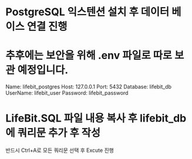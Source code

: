 # PostgreSQL 익스텐션 설치 후 데이터 베이스 연결 진행

# 추후에는 보안을 위해 .env 파일로 따로 보관 예정입니다.
Name: lifebit_postgres
Host: 127.0.0.1
Port: 5432
Database: lifebit_db
UserName: lifebit_user
Password: lifebit_password

# LifeBit.SQL 파일 내용 복사 후 lifebit_db에 쿼리문 추가 후 작성

반드시 Ctrl+A로 모든 쿼리문 선택 후 Excute 진행
